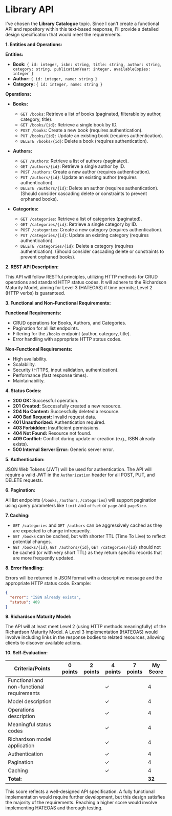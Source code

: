 # Library API

I've chosen the **Library Catalogue** topic.  Since I can't create a functional API and repository within this text-based response, I'll provide a detailed design specification that would meet the requirements.

**1. Entities and Operations:**

**Entities:**

* **Book:**  `{ id: integer, isbn: string, title: string, author: string, category: string, publicationYear: integer, availableCopies: integer }`
* **Author:** `{ id: integer, name: string }`
* **Category:** `{ id: integer, name: string }`

**Operations:**

* **Books:**

  * `GET /books`: Retrieve a list of books (paginated, filterable by author, category, title).
  * `GET /books/{id}`: Retrieve a single book by ID.
  * `POST /books`: Create a new book (requires authentication).
  * `PUT /books/{id}`: Update an existing book (requires authentication).
  * `DELETE /books/{id}`: Delete a book (requires authentication).
* **Authors:**

  * `GET /authors`: Retrieve a list of authors (paginated).
  * `GET /authors/{id}`: Retrieve a single author by ID.
  * `POST /authors`: Create a new author (requires authentication).
  * `PUT /authors/{id}`: Update an existing author (requires authentication).
  * `DELETE /authors/{id}`: Delete an author (requires authentication).  (Should consider cascading delete or constraints to prevent orphaned books).
* **Categories:**

  * `GET /categories`: Retrieve a list of categories (paginated).
  * `GET /categories/{id}`: Retrieve a single category by ID.
  * `POST /categories`: Create a new category (requires authentication).
  * `PUT /categories/{id}`: Update an existing category (requires authentication).
  * `DELETE /categories/{id}`: Delete a category (requires authentication). (Should consider cascading delete or constraints to prevent orphaned books).

**2. REST API Description:**

This API will follow RESTful principles, utilizing HTTP methods for CRUD operations and standard HTTP status codes.  It will adhere to the Richardson Maturity Model, aiming for Level 3 (HATEOAS) if time permits; Level 2 (HTTP verbs) is guaranteed.

**3.  Functional and Non-Functional Requirements:**

**Functional Requirements:**

* CRUD operations for Books, Authors, and Categories.
* Pagination for all list endpoints.
* Filtering for the `/books` endpoint (author, category, title).
* Error handling with appropriate HTTP status codes.

**Non-Functional Requirements:**

* High availability.
* Scalability.
* Security (HTTPS, input validation, authentication).
* Performance (fast response times).
* Maintainability.

**4.  Status Codes:**

* **200 OK:** Successful operation.
* **201 Created:** Successfully created a new resource.
* **204 No Content:** Successfully deleted a resource.
* **400 Bad Request:** Invalid request data.
* **401 Unauthorized:**  Authentication required.
* **403 Forbidden:** Insufficient permissions.
* **404 Not Found:** Resource not found.
* **409 Conflict:** Conflict during update or creation (e.g., ISBN already exists).
* **500 Internal Server Error:** Generic server error.

**5. Authentication:**

JSON Web Tokens (JWT) will be used for authentication.  The API will require a valid JWT in the `Authorization` header for all POST, PUT, and DELETE requests.

**6. Pagination:**

All list endpoints (`/books`, `/authors`, `/categories`) will support pagination using query parameters like `limit` and `offset` or `page` and `pageSize`.

**7. Caching:**

* `GET /categories` and `GET /authors` can be aggressively cached as they are expected to change infrequently.
* `GET /books` can be cached, but with shorter TTL (Time To Live) to reflect potential changes.
* `GET /books/{id}`, `GET /authors/{id}`, `GET /categories/{id}` should not be cached (or with very short TTL) as they return specific records that are more frequently updated.

**8. Error Handling:**

Errors will be returned in JSON format with a descriptive message and the appropriate HTTP status code.  Example:

```json
{
  "error": "ISBN already exists",
  "status": 409
}
```

**9.  Richardson Maturity Model:**

The API will at least meet Level 2 (using HTTP methods meaningfully) of the Richardson Maturity Model.  A Level 3 implementation (HATEOAS) would involve including links in the response bodies to related resources, allowing clients to discover available actions.


**10. Self-Evaluation:**

| Criteria/Points                            | 0 points | 2 points | 4 points | 7 points | My Score     |
| ------------------------------------------ | -------- | -------- | -------- | -------- | ------------ |
| Functional and non-functional requirements |          |          | ✓       |          | 4            |
| Model description                          |          |          | ✓       |          | 4            |
| Operations description                     |          |          | ✓       |          | 4            |
| Meaningful status codes                    |          |          | ✓       |          | 4            |
| Richardson model application               |          |          | ✓       |          | 4            |
| Authentication                             |          |          | ✓       |          | 4            |
| Pagination                                 |          |          | ✓       |          | 4            |
| Caching                                    |          |          | ✓       |          | 4            |
| **Total:**                           |          |          |          |          | **32** |

This score reflects a well-designed API specification. A fully functional implementation would require further development, but this design satisfies the majority of the requirements.  Reaching a higher score would involve implementing HATEOAS and thorough testing.
